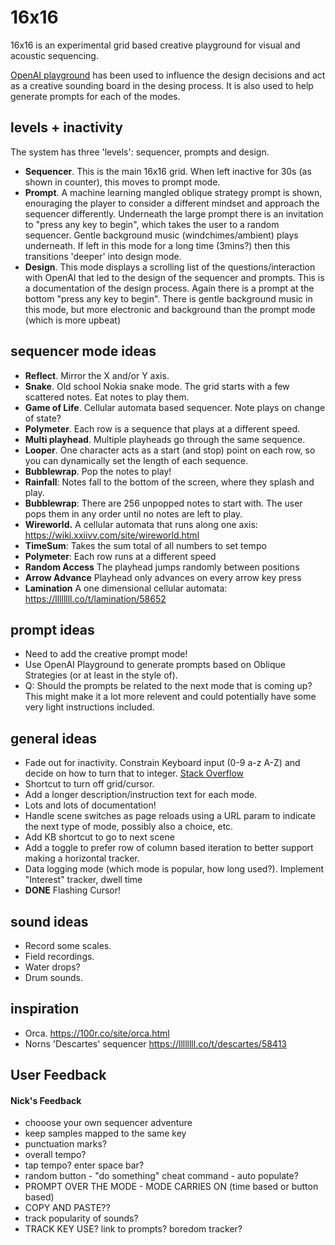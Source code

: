 # 16x16

16x16 is an experimental grid based creative playground for visual and acoustic sequencing.

[OpenAI playground](https://beta.openai.com/playground) has been used to influence the design decisions and act as a creative sounding board in the desing process. It is also used to help generate prompts for each of the modes.

## levels + inactivity

The system has three 'levels': sequencer, prompts and design.

- **Sequencer**. This is the main 16x16 grid. When left inactive for 30s (as shown in counter), this moves to prompt mode.
- **Prompt**. A machine learning mangled oblique strategy prompt is shown, enouraging the player to consider a different mindset and approach the sequencer differently. Underneath the large prompt there is an invitation to "press any key to begin", which takes the user to a random sequencer. Gentle background music (windchimes/ambient) plays underneath. If left in this mode for a long time (3mins?) then this transitions 'deeper' into design mode.
- **Design**. This mode displays a scrolling list of the questions/interaction with OpenAI that led to the design of the sequencer and prompts. This is a documentation of the design process. Again there is a prompt at the bottom "press any key to begin". There is gentle background music in this mode, but more electronic and background than the prompt mode (which is more upbeat)

## sequencer mode ideas

- **Reflect**. Mirror the X and/or Y axis.
- **Snake**. Old school Nokia snake mode. The grid starts with a few scattered notes. Eat notes to play them.
- **Game of Life**.  Cellular automata based sequencer. Note plays on change of state?
- **Polymeter**. Each row is a sequence that plays at a different speed.
- **Multi playhead**. Multiple playheads go through the same sequence.
- **Looper**. One character acts as a start (and stop) point on each row, so you can dynamically set the length of each sequence.
- **Bubblewrap**. Pop the notes to play!
- **Rainfall**: Notes fall to the bottom of the screen, where they splash and play.
- **Bubblewrap**: There are 256 unpopped notes to start with. The user pops them in any order until no notes are left to play.
- **Wireworld.** A cellular automata that runs along one axis: https://wiki.xxiivv.com/site/wireworld.html
- **TimeSum**: Takes the sum total of all numbers to set tempo
- **Polymeter**: Each row runs at a different speed
- **Random Access** The playhead jumps randomly between positions
- **Arrow Advance** Playhead only advances on every arrow key press
- **Lamination** A one dimensional cellular automata: https://llllllll.co/t/lamination/58652


## prompt ideas

- Need to add the creative prompt mode!
- Use OpenAI Playground to generate prompts based on Oblique Strategies (or at least in the style of).
- Q: Should the prompts be related to the next mode that is coming up? This might make it a lot more relevent and could potentially have some very light instructions included.



## general ideas

- Fade out for inactivity.
Constrain Keyboard input (0-9 a-z A-Z) and decide on how to turn that to integer. [Stack Overflow](https://stackoverflow.com/questions/22624379/how-to-convert-letters-to-numbers-with-javascript)
- Shortcut to turn off grid/cursor.
- Add a longer description/instruction text for each mode.
- Lots and lots of documentation!
- Handle scene switches as page reloads using a URL param to indicate the next type of mode, possibly also a choice, etc.
- Add KB shortcut to go to next scene
- Add a toggle to prefer row of column based iteration to better support making a horizontal tracker.
- Data logging mode (which mode is popular, how long used?). Implement "Interest" tracker, dwell time
- **DONE** Flashing Cursor!



## sound ideas

- Record some scales.
- Field recordings.
- Water drops?
- Drum sounds.

## inspiration

 - Orca. https://100r.co/site/orca.html
 - Norns 'Descartes' sequencer https://llllllll.co/t/descartes/58413



## User Feedback

#### Nick's Feedback

- chooose your own sequencer adventure
- keep samples mapped to the same key
- punctuation marks? 
- overall  tempo?
- tap tempo? enter space bar?
- random button - "do something" cheat command - auto populate? 
- PROMPT OVER THE MODE - MODE CARRIES ON (time based or button based)
- COPY AND PASTE??
- track popularity of sounds?
- TRACK KEY USE? link to prompts? boredom tracker? 

